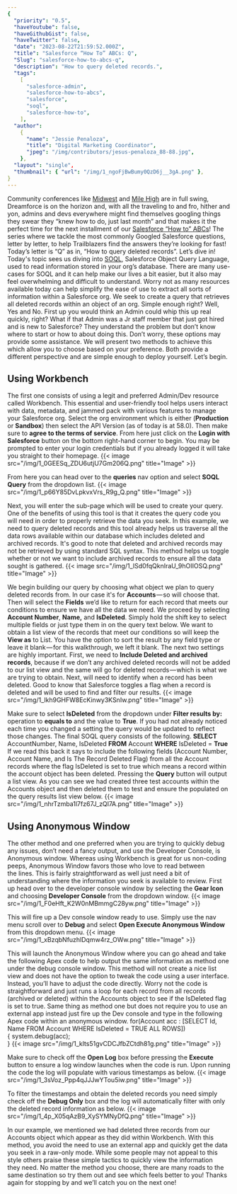 ```yaml
---
{
  "priority": "0.5",
  "haveYoutube": false,
  "haveGithubGist": false,
  "haveTwitter": false,
  "date": "2023-08-22T21:59:52.000Z",
  "title": "Salesforce “How To” ABCs: Q",
  "Slug": "salesforce-how-to-abcs-q",
  "description": "How to query deleted records.",
  "tags":
    [
      "salesforce-admin",
      "salesforce-how-to-abcs",
      "salesforce",
      "soql",
      "salesforce-how-to",
    ],
  "author":
    {
      "name": "Jessie Penaloza",
      "title": "Digital Marketing Coordinator",
      "jpeg": "/img/contributors/jesus-penaloza_88-88.jpg",
    },
  "layout": "single",
  "thumbnail": { "url": "/img/1_ngoFjBwBumy0QzD6j__3gA.png" },
}
---
```


Community conferences like [Midwest](https://www.midwestdreamin.com/) and [Mile High](https://www.milehighdreamin.com/) are in full swing, Dreamforce is on the horizon and, with all the traveling to and fro, hither and yon, admins and devs everywhere might find themselves googling things they swear they “knew how to do, just last month” and that makes it the perfect time for the next installment of our [Salesforce “How to” ABCs](https://medium.com/creme-de-la-crm/salesforcehowtoabcs/home)! The series where we tackle the most commonly Googled Salesforce questions, letter by letter, to help Trailblazers find the answers they’re looking for fast!
Today’s letter is “Q” as in, “How to query deleted records”. Let’s dive in!
Today&#39;s topic sees us diving into [SOQL](https://developer.salesforce.com/docs/atlas.en-us.soql_sosl.meta/soql_sosl/sforce_api_calls_soql.htm), Salesforce Object Query Language, used to read information stored in your org’s database. There are many use-cases for SOQL and it can help make our lives a bit easier, but it also may feel overwhelming and difficult to understand. Worry not as many resources available today can help simplify the ease of use to extract all sorts of information within a Salesforce org.
We seek to create a query that retrieves all deleted records within an object of an org. Simple enough right? Well, Yes and No. First up you would think an Admin could whip this up real quickly, right? What if that Admin was a Jr staff member that just got hired and is new to Salesforce? They understand the problem but don’t know where to start or how to about doing this. Don’t worry, these options may provide some assistance.
We will present two methods to achieve this which allow you to choose based on your preference. Both provide a different perspective and are simple enough to deploy yourself. Let’s begin.

## Using Workbench

The first one consists of using a legit and preferred Admin/Dev resource called Workbench. This essential and user-friendly tool helps users interact with data, metadata, and jammed pack with various features to manage your Salesforce org.
Select the org environment which is either (<strong>Production</strong> or <strong>Sandbox</strong>) then select the API Version (as of today is at 58.0). Then make sure to <strong>agree to the terms of service</strong>. From here just click on the <strong>Login with Salesforce</strong> button on the bottom right-hand corner to begin.
You may be prompted to enter your login credentials but if you already logged it will take you straight to their homepage.
{{< image src="/img/1_0GEESq_ZDU6utjU7Gm206Q.png" title="Image" >}}

From here you can head over to the <strong>queries</strong> nav option and select <strong>SOQL Query</strong> from the dropdown list.
{{< image src="/img/1_p66Y85DvLpkvxVrs_R9g_Q.png" title="Image" >}}

Next, you will enter the sub-page which will be used to create your query. One of the benefits of using this tool is that it creates the query code you will need in order to properly retrieve the data you seek. In this example, we need to query deleted records and this tool already helps us traverse all the data rows available within our database which includes deleted and archived records.
It&#39;s good to note that deleted and archived records may not be retrieved by using standard SQL syntax. This method helps us toggle whether or not we want to include archived records to ensure all the data sought is gathered.
{{< image src="/img/1_ISd0fqQknIraU_9hOIIOSQ.png" title="Image" >}}

We begin building our query by choosing what object we plan to query deleted records from. In our case it&#39;s for <strong>Accounts</strong> — so will choose that. Then will select the <strong>Fields</strong> we’d like to return for each record that meets our conditions to ensure we have all the data we need. We proceed by selecting <strong>Account Number</strong>, <strong>Name,</strong> and <strong>IsDeleted</strong>. Simply hold the shift key to select multiple fields or just type them in on the query text below.
We want to obtain a list view of the records that meet our conditions so will keep the <strong>View as</strong> to List. You have the option to sort the result by any field type or leave it blank — for this walkthrough, we left it blank.
The next two settings are highly important. First, we need to <strong>Include Deleted and archived records</strong>, because if we don’t any archived deleted records will not be added to our list view and the same will go for deleted records — which is what we are trying to obtain. Next, will need to identify when a record has been deleted. Good to know that Salesforce toggles a flag when a record is deleted and will be used to find and filter our results.
{{< image src="/img/1_lkh9GHFW8EcKinwy3KSnIw.png" title="Image" >}}

Make sure to select <strong>IsDeleted</strong> from the dropdown under <strong>Filter results by:</strong> operation to <strong>equals to</strong> and the value to <strong>True</strong>.
If you had not already noticed each time you changed a setting the query would be updated to reflect those changes. The final SOQL query consists of the following.
<strong>SELECT</strong> AccountNumber, Name, IsDeleted <strong>FROM</strong> Account <strong>WHERE</strong> IsDeleted = <strong>True</strong>
If we read this back it says to include the following fields (Account Number, Account Name, and Is The Record Deleted Flag) from all the Account records where the flag IsDeleted is set to true which means a record within the account object has been deleted.
Pressing the <strong>Query</strong> button will output a list view. As you can see we had created three test accounts within the Accounts object and then deleted them to test and ensure the populated on the query results list view below.
{{< image src="/img/1_nhrTzmba1l7fz67J_zQI7A.png" title="Image" >}}

## Using Anonymous Window

The other method and one preferred when you are trying to quickly debug any issues, don’t need a fancy output, and use the Developer Console, is Anonymous window. Whereas using Workbench is great for us non-coding peeps, Anonymous Window favors those who love to read between the lines.
This is fairly straightforward as well just need a bit of understanding where the information you seek is available to review. First up head over to the developer console window by selecting the <strong>Gear Icon</strong> and choosing <strong>Developer Console</strong> from the dropdown window.
{{< image src="/img/1_F0eHft_K2W0nMBmmgC28yw.png" title="Image" >}}

This will fire up a Dev console window ready to use. Simply use the nav menu scroll over to <strong>Debug</strong> and select <strong>Open Execute Anonymous Window</strong> from this dropdown menu.
{{< image src="/img/1_xBzqbNfuzhlDqmw4rz_OWw.png" title="Image" >}}

This will launch the Anonymous Window where you can go ahead and take the following Apex code to help output the same information as method one under the debug console window. This method will not create a nice list view and does not have the option to tweak the code using a user interface. Instead, you’ll have to adjust the code directly.
Worry not the code is straightforward and just runs a loop for each record from all records (archived or deleted) within the Accounts object to see if the IsDeleted flag is set to true. Same thing as method one but does not require you to use an external app instead just fire up the Dev console and type in the following Apex code within an anonymous window.
for(Account acc : [SELECT Id, Name FROM Account WHERE IsDeleted = TRUE ALL ROWS])<br>{ system.debug(acc);<br>}
{{< image src="/img/1_klts51gvCDCJfbZCtdh81g.png" title="Image" >}}

Make sure to check off the <strong>Open Log</strong> box before pressing the <strong>Execute</strong> button to ensure a log window launches when the code is run. Upon running the code the log will populate with various timestamps as below.
{{< image src="/img/1_3sVoz_Ppp4qJJJwYTou5iw.png" title="Image" >}}

To filter the timestamps and obtain the deleted records you need simply check off the <strong>Debug Only</strong> box and the log will automatically filter with only the deleted record information as below.
{{< image src="/img/1_4p_X05qAzB9_XySYMNyDfQ.png" title="Image" >}}

In our example, we mentioned we had deleted three records from our Accounts object which appear as they did within Workbench. With this method, you avoid the need to use an external app and quickly get the data you seek in a raw-only mode. While some people may not appeal to this style others praise these simple tactics to quickly view the information they need.
No matter the method you choose, there are many roads to the same destination so try them out and see which feels better to you!
Thanks again for stopping by and we’ll catch you on the next one!
